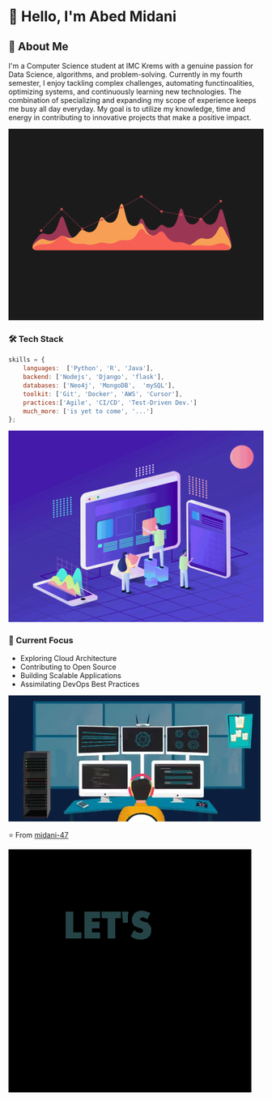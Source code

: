 # 👋 Hello, I'm Abed Midani 


## 🚀 About Me

I'm a Computer Science student at IMC Krems with a genuine passion for Data Science, algorithms, and problem-solving. Currently in my fourth semester, I enjoy tackling complex challenges, automating functinoalities, optimizing systems, and continuously learning new technologies. The combination of specializing and expanding my scope of experience keeps me busy all day everyday. My goal is to utilize my knowledge, time and energy in contributing to innovative projects that make a positive impact.

![GIF](https://github.com/midani-47/midani-47/blob/main/gifs/221352987-68da234d-4d62-4e9d-9d7f-098dc657c2dc.gif?raw=true)


### 🛠️ Tech Stack

```javascript
skills = {
    languages:  ['Python', 'R', 'Java'],
    backend: ['Nodejs', 'Django', 'flask'],
    databases: ['Neo4j', 'MongoDB',  'mySQL'],
    toolkit: ['Git', 'Docker', 'AWS', 'Cursor'],
    practices:['Agile', 'CI/CD', 'Test-Driven Dev.']
    much_more: ['is yet to come', '...']
};
```
![GIF](https://github.com/midani-47/midani-47/blob/main/gifs/BENEFITS%20OF%20CUSTOM%20SOFTWARE%20DEVELOPMENT%20OVER%20OFF-THE-SHELF%20SOFTWARE%20WHEN%20WORKING%20FROM%20HOME.gif?raw=true)


### 🌱 Current Focus

- Exploring Cloud Architecture
- Contributing to Open Source
- Building Scalable Applications
- Assimilating DevOps Best Practices

![GIF](https://github.com/midani-47/midani-47/blob/main/gifs/212750147-854a394f-fee9-4080-9770-78a4b7ece53f.gif?raw=true)

⭐️ From [midani-47](https://github.com/midani-47)

![GIF](https://github.com/midani-47/midani-47/blob/main/gifs/Tech%20Technology%20GIF%20by%20The%20Coding%20Space%20RD.gif?raw=true)

<!--
**midani-47/midani-47** is a ✨ _special_ ✨ repository because its `README.md` (this file) appears on your GitHub profile.

Here are some ideas to get you started:

- 🔭 I’m currently working on ...
- 🌱 I’m currently learning ...
- 👯 I’m looking to collaborate on ...
- 🤔 I’m looking for help with ...
- 💬 Ask me about ...
- 📫 How to reach me: ...
- 😄 Pronouns: ...
- ⚡ Fun fact: ...
-->

